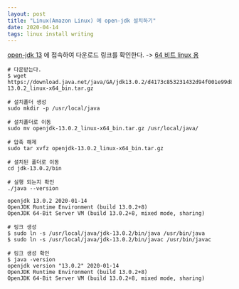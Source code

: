 ```yaml
---
layout: post
title: "Linux(Amazon Linux) 에 open-jdk 설치하기"
date: 2020-04-14
tags: linux install writing
---
```



[open-jdk 13](https://jdk.java.net/13/) 에 접속하여 다운로드 링크를 확인한다. -> [64 비트 linux 용](https://download.java.net/java/GA/jdk13.0.2/d4173c853231432d94f001e99d882ca7/8/GPL/openjdk-13.0.2_linux-x64_bin.tar.gz)

``` shell
# 다운받는다.
$ wget https://download.java.net/java/GA/jdk13.0.2/d4173c853231432d94f001e99d882ca7/8/GPL/openjdk-13.0.2_linux-x64_bin.tar.gz

# 설치폴더 생성
sudo mkdir -p /usr/local/java

# 설치폴더로 이동
sudo mv openjdk-13.0.2_linux-x64_bin.tar.gz /usr/local/java/

# 압축 해제
sudo tar xvfz openjdk-13.0.2_linux-x64_bin.tar.gz

# 설치된 폴더로 이동
cd jdk-13.0.2/bin

# 실행 되는지 확인
./java --version

openjdk 13.0.2 2020-01-14
OpenJDK Runtime Environment (build 13.0.2+8)
OpenJDK 64-Bit Server VM (build 13.0.2+8, mixed mode, sharing)

# 링크 생성
$ sudo ln -s /usr/local/java/jdk-13.0.2/bin/java /usr/bin/java
$ sudo ln -s /usr/local/java/jdk-13.0.2/bin/javac /usr/bin/javac

# 링크 생성 확인
$ java -version
openjdk version "13.0.2" 2020-01-14
OpenJDK Runtime Environment (build 13.0.2+8)
OpenJDK 64-Bit Server VM (build 13.0.2+8, mixed mode, sharing)
```
